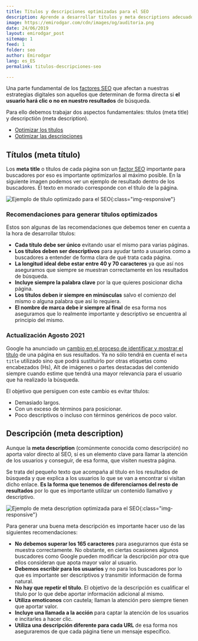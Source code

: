 ```yaml
---
title: Títulos y descripciones optimizadas para el SEO
description: Aprende a desarrollar títulos y meta descriptions adecuados para tus proyectos digitales
image: https://emirodgar.com/cdn/images/og/auditoria.png
date: 24/06/2019
layout: emirodgar_post
sitemap: 1
feed: 1
folder: seo
author: Emirodgar
lang: es_ES
permalink: titulos-descripciones-seo

---
```


Una parte fundamental de los [factores SEO](/factores-seo) que afectan a nuestras estrategias digitales son aquellos que determinan de forma directa si **el usuario hará clic o no en nuestro resultados** de búsqueda.

Para ello debemos trabajar dos aspectos fundamentales: títulos (meta title) y descripctión (meta description).

- [Optimizar los títulos](#meta-title)
- [Optimizar las descripciones](#meta-description)


## <a name="meta-title"></a> Títulos (meta título)

Los **meta title** o títulos de cada página son un [factor SEO](/factores-seo) importante para buscadores por eso es importante optimizarlos al máximo posible. En la siguiente imagen podemos ver un ejemplo de resultado dentro de los buscadores. El texto en morado corresponde con el título de la página.

![Ejemplo de título optimizado para el SEO](https://i.imgur.com/HQYuvsg.png){:class="img-responsive"}

### Recomendaciones para generar títulos optimizados

Estos son algunas de las recomendaciones que debemos tener en cuenta a la hora de desarrollar títulos:

- **Cada título debe ser único** evitando usar el mismo para varias páginas.
- **Los títulos deben ser descriptivos** para ayudar tanto a usuarios como a buscadores a entender de forma clara de qué trata cada página. 
- **La longitud ideal debe estar entre 40 y 70 caracteres** ya que así nos aseguramos que siempre se muestran correctamente en los resultados de búsqueda. 
- **Incluye siempre la palabra clave** por la que quieres posicionar dicha página.
- **Los títulos deben ir siempre en minúsculas** salvo el comienzo del mismo o alguna palabra que así lo requiera.
- **El nombre de marca debe ir siempre al final** de esa forma nos aseguramos que lo realmente importante y descriptivo se encuentra al principio del mismo.

### Actualización Agosto 2021

Google ha anunciado un [cambio en el proceso de identificar y mostrar el título](https://developers.google.com/search/blog/2021/08/update-to-generating-page-titles) de una página en sus resultados. Ya no sólo tendrá en cuenta el `meta title` utilizado sino que podrá sustituirlo por otras etiquetas como encabezados (Hs), Alt de imágenes o partes destacadas del contenido siempre cuando estime que tendrá una mayor relevancia para el usuario que ha realizado la búsqueda.

El objetivo que persiguen con este cambio es evitar títulos:
- Demasiado largos.
- Con un exceso de términos para posicionar.
- Poco descriptivos o incluso con términos genéricos de poco valor.


## <a name="meta-description"></a> Descripción (meta description)

Aunque la **meta description** (comúnmente conocida como descripción) no aporta valor directo al SEO, sí es un elemento clave para llamar la atención de los usuarios y conseguir, de esa forma, que visiten nuestra página.

Se trata del pequeño texto que acompaña al título en los resultados de búsqueda y que explica a los usuarios lo que se van a encontrar si visitan dicho enlace. **Es la forma que tenemos de diferenciarnos del resto de resultados** por lo que es importante utilizar un contenido llamativo y descriptivo.

![Ejemplo de meta description optimizada para el SEO](https://i.imgur.com/aWmiDl0.png){:class="img-responsive"}

Para generar una buena meta descripción es importante hacer uso de las siguientes recomendaciones:

- **No debemos superar los 165 caracteres** para asegurarnos que ésta se muestra correctamente. No obstante, en ciertas ocasiones algunos buscadores como Google pueden modificar la descripción por otra que ellos consideran que apota mayor valor al usuario.
-  **Debemos escribir para los usuarios** y no para los buscadores por lo que es importante ser descriptivos y transmitir información de forma natural.
- **No hay que repetir el título**. El objetivo de la descripción es cualificar el título por lo que debe aportar información adicional al mismo.
- **Utiliza emoticonos** con cautela; llaman la atención pero siempre tienen que aportar valor.
- **Incluye una llamada a la acción** para captar la atención de los usuarios e incitarles a hacer clic.
- **Utiliza una descripción diferente para cada URL** de esa forma nos aseguraremos de que cada página tiene un mensaje específico.

<!--stackedit_data:
eyJoaXN0b3J5IjpbLTEyNDgwMDEzMTksMTg3MTM5ODM5NCw0OD
E3MjI1NDddfQ==
-->